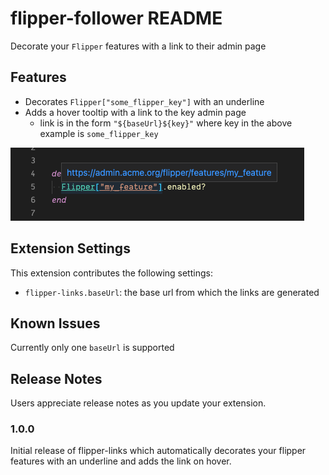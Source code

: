 # flipper-follower README

Decorate your `Flipper` features with a link to their admin page

## Features

- Decorates `Flipper["some_flipper_key"]` with an underline
- Adds a hover tooltip with a link to the key admin page
  - link is in the form `"${baseUrl}${key}"` where key in the above example is `some_flipper_key`

![Example 1](example.png)

## Extension Settings

This extension contributes the following settings:

- `flipper-links.baseUrl`: the base url from which the links are generated

## Known Issues

Currently only one `baseUrl` is supported

## Release Notes

Users appreciate release notes as you update your extension.

### 1.0.0

Initial release of flipper-links which automatically decorates your flipper features with an underline and adds the link on hover.
